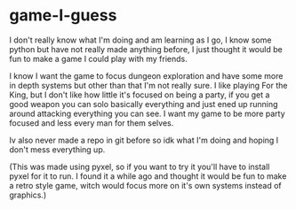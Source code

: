# game-I-guess 
I don't really know what I'm doing and am learning as I go, I know some python but have not really made anything before, I just thought it would be fun to make a game I could play with my friends. 

I know I want the game to focus dungeon exploration and have some more in depth systems but other than that I'm not really sure. I like playing For the King, but I don't like how little it's focused on being a party, if you get a good weapon you can solo basically everything and just ened up running around attacking everything you can see. I want my game to be more party focused and less every man for them selves. 

Iv also never made a repo in git before so idk what I'm doing and hoping I don't mess everything up. 

(This was made using pyxel, so if you want to try it you'll have to install pyxel for it to run.
I found it a while ago and thought it would be fun to make a retro style game, witch would focus more on it's own systems instead of graphics.)